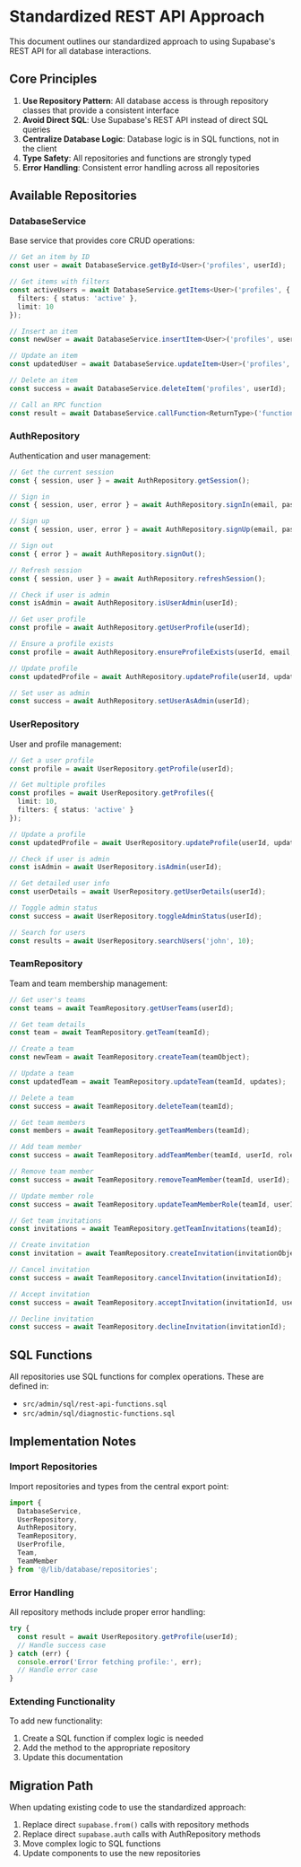 # Standardized REST API Approach

This document outlines our standardized approach to using Supabase's REST API for all database interactions.

## Core Principles

1. **Use Repository Pattern**: All database access is through repository classes that provide a consistent interface
2. **Avoid Direct SQL**: Use Supabase's REST API instead of direct SQL queries
3. **Centralize Database Logic**: Database logic is in SQL functions, not in the client
4. **Type Safety**: All repositories and functions are strongly typed
5. **Error Handling**: Consistent error handling across all repositories

## Available Repositories

### DatabaseService

Base service that provides core CRUD operations:

```typescript
// Get an item by ID
const user = await DatabaseService.getById<User>('profiles', userId);

// Get items with filters
const activeUsers = await DatabaseService.getItems<User>('profiles', {
  filters: { status: 'active' },
  limit: 10
});

// Insert an item
const newUser = await DatabaseService.insertItem<User>('profiles', userObject);

// Update an item
const updatedUser = await DatabaseService.updateItem<User>('profiles', userId, updates);

// Delete an item
const success = await DatabaseService.deleteItem('profiles', userId);

// Call an RPC function
const result = await DatabaseService.callFunction<ReturnType>('function_name', params);
```

### AuthRepository

Authentication and user management:

```typescript
// Get the current session
const { session, user } = await AuthRepository.getSession();

// Sign in
const { session, user, error } = await AuthRepository.signIn(email, password);

// Sign up
const { session, user, error } = await AuthRepository.signUp(email, password, metadata);

// Sign out
const { error } = await AuthRepository.signOut();

// Refresh session
const { session, user } = await AuthRepository.refreshSession();

// Check if user is admin
const isAdmin = await AuthRepository.isUserAdmin(userId);

// Get user profile
const profile = await AuthRepository.getUserProfile(userId);

// Ensure a profile exists
const profile = await AuthRepository.ensureProfileExists(userId, email, role, status);

// Update profile
const updatedProfile = await AuthRepository.updateProfile(userId, updates);

// Set user as admin
const success = await AuthRepository.setUserAsAdmin(userId);
```

### UserRepository

User and profile management:

```typescript
// Get a user profile
const profile = await UserRepository.getProfile(userId);

// Get multiple profiles
const profiles = await UserRepository.getProfiles({
  limit: 10,
  filters: { status: 'active' }
});

// Update a profile
const updatedProfile = await UserRepository.updateProfile(userId, updates);

// Check if user is admin
const isAdmin = await UserRepository.isAdmin(userId);

// Get detailed user info
const userDetails = await UserRepository.getUserDetails(userId);

// Toggle admin status
const success = await UserRepository.toggleAdminStatus(userId);

// Search for users
const results = await UserRepository.searchUsers('john', 10);
```

### TeamRepository

Team and team membership management:

```typescript
// Get user's teams
const teams = await TeamRepository.getUserTeams(userId);

// Get team details
const team = await TeamRepository.getTeam(teamId);

// Create a team
const newTeam = await TeamRepository.createTeam(teamObject);

// Update a team
const updatedTeam = await TeamRepository.updateTeam(teamId, updates);

// Delete a team
const success = await TeamRepository.deleteTeam(teamId);

// Get team members
const members = await TeamRepository.getTeamMembers(teamId);

// Add team member
const success = await TeamRepository.addTeamMember(teamId, userId, role);

// Remove team member
const success = await TeamRepository.removeTeamMember(teamId, userId);

// Update member role
const success = await TeamRepository.updateTeamMemberRole(teamId, userId, newRole);

// Get team invitations
const invitations = await TeamRepository.getTeamInvitations(teamId);

// Create invitation
const invitation = await TeamRepository.createInvitation(invitationObject);

// Cancel invitation
const success = await TeamRepository.cancelInvitation(invitationId);

// Accept invitation
const success = await TeamRepository.acceptInvitation(invitationId, userId);

// Decline invitation
const success = await TeamRepository.declineInvitation(invitationId);
```

## SQL Functions

All repositories use SQL functions for complex operations. These are defined in:

- `src/admin/sql/rest-api-functions.sql`
- `src/admin/sql/diagnostic-functions.sql`

## Implementation Notes

### Import Repositories

Import repositories and types from the central export point:

```typescript
import { 
  DatabaseService, 
  UserRepository, 
  AuthRepository, 
  TeamRepository,
  UserProfile,
  Team,
  TeamMember
} from '@/lib/database/repositories';
```

### Error Handling

All repository methods include proper error handling:

```typescript
try {
  const result = await UserRepository.getProfile(userId);
  // Handle success case
} catch (err) {
  console.error('Error fetching profile:', err);
  // Handle error case
}
```

### Extending Functionality

To add new functionality:

1. Create a SQL function if complex logic is needed
2. Add the method to the appropriate repository
3. Update this documentation

## Migration Path

When updating existing code to use the standardized approach:

1. Replace direct `supabase.from()` calls with repository methods
2. Replace direct `supabase.auth` calls with AuthRepository methods
3. Move complex logic to SQL functions 
4. Update components to use the new repositories 